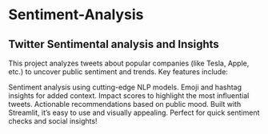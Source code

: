 # Sentiment-Analysis
## Twitter Sentimental analysis and Insights

This project analyzes tweets about popular companies (like Tesla, Apple, etc.) to uncover public sentiment and trends. Key features include:

Sentiment analysis using cutting-edge NLP models.
Emoji and hashtag insights for added context.
Impact scores to highlight the most influential tweets.
Actionable recommendations based on public mood.
Built with Streamlit, it’s easy to use and visually appealing. Perfect for quick sentiment checks and social insights!
